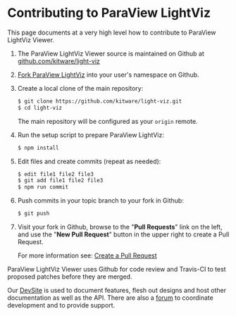 Contributing to ParaView LightViz
================================

This page documents at a very high level how to contribute to ParaView LightViz Viewer.

1. The ParaView LightViz Viewer source is maintained on Github at [github.com/kitware/light-viz](https://github.com/kitware/light-viz)

2. [Fork ParaView LightViz] into your user's namespace on Github.

3. Create a local clone of the main repository:

    ```sh
    $ git clone https://github.com/kitware/light-viz.git
    $ cd light-viz
    ```

    The main repository will be configured as your `origin` remote.

4. Run the setup script to prepare ParaView LightViz:
    ```sh
    $ npm install
    ```

5. Edit files and create commits (repeat as needed):
    ```sh
    $ edit file1 file2 file3
    $ git add file1 file2 file3
    $ npm run commit
    ```

6. Push commits in your topic branch to your fork in Github:
    ```sh
    $ git push
    ```

7. Visit your fork in Github, browse to the "**Pull Requests**" link on the
    left, and use the "**New Pull Request**" button in the upper right to
    create a Pull Request.

    For more information see: [Create a Pull Request]


ParaView LightViz Viewer uses Github for code review and Travis-CI to test proposed
patches before they are merged.

Our [DevSite] is used to document features, flesh out designs and host other
documentation as well as the API. There are also a [forum]
to coordinate development and to provide support.


[Fork ParaView LightViz]: https://help.github.com/articles/fork-a-repo/
[Create a Pull Request]: https://help.github.com/articles/creating-a-pull-request/
[DevSite]: http://kitware.github.io/light-viz
[forum]: https://discourse.paraview.org/
